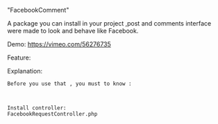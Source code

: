 "FacebookComment"

A package you can install in your project ,post and comments interface were made to look and behave like Facebook.

Demo:
https://vimeo.com/56276735

Feature:



Explanation:
		
	Before you use that , you must to know :



	Install controller:
	FacebookRequestController.php

